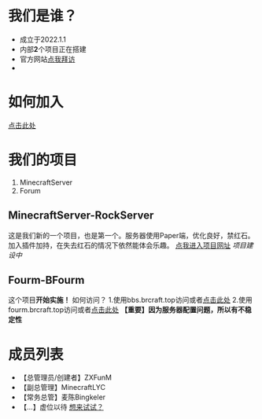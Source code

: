 # 我们是谁？
- 成立于2022.1.1
- 内部**2**个项目正在搭建
- 官方网站[点我拜访](https://www.brcraft.top)
- 
# 如何加入
[点击此处](https://www.brcraft.top/join.html)
# 我们的项目
1. MinecraftServer
2. Forum
## MinecraftServer-**RockServer**
这是我们新的一个项目，也是第一个。服务器使用Paper端，优化良好，禁红石。加入插件加持，在失去红石的情况下依然能体会乐趣。
[点我进入项目网址](https://mc.brcraft.top)
*项目建设中*
## Fourm-**BFourm**
这个项目**开始实施！**
如何访问？
1.使用bbs.brcraft.top访问或者[点击此处](bbs.brcraft.top)
2.使用fourm.brcraft.top访问或者[点击此处](fourm.brcraft.top)
**【重要】因为服务器配置问题，所以有不稳定性**
# 成员列表
- 【总管理员/创建者】ZXFunM
- 【副总管理】MinecraftLYC
- 【常务总管】麦陈Bingkeler
- 【...】虚位以待 [想来试试？](https://www.brcraft.top/join.html)

